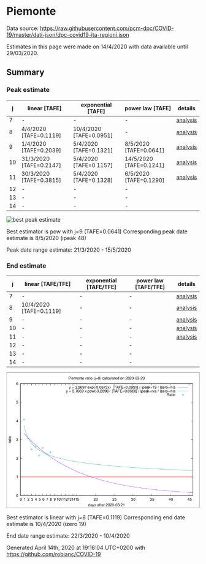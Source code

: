 # Piemonte


Data source: https://raw.githubusercontent.com/pcm-dpc/COVID-19/master/dati-json/dpc-covid19-ita-regioni.json

Estimates in this page were made on 14/4/2020 with data available until 29/03/2020.


## Summary 

### Peak estimate 
|j|linear [TAFE]|exponential [TAFE]|power law [TAFE]|details|
|---|----|-----------|---------|-------|
|7|-|-|-|[analysis](COVID-19_piemonte_j7_2020-03-29.md)|
|8|4/4/2020 [TAFE=0.1119]|10/4/2020 [TAFE=0.0951]|-|[analysis](COVID-19_piemonte_j8_2020-03-29.md)|
|9|1/4/2020 [TAFE=0.2039]|5/4/2020 [TAFE=0.1321]|8/5/2020 [TAFE=0.0641]|[analysis](COVID-19_piemonte_j9_2020-03-29.md)|
|10|31/3/2020 [TAFE=0.2147]|5/4/2020 [TAFE=0.1157]|14/5/2020 [TAFE=0.1241]|[analysis](COVID-19_piemonte_j10_2020-03-29.md)|
|11|30/3/2020 [TAFE=0.3815]|5/4/2020 [TAFE=0.1328]|6/5/2020 [TAFE=0.1290]|[analysis](COVID-19_piemonte_j11_2020-03-29.md)|
|12|-|-|-||
|13|-|-|-||
|14|-|-|-||

![best peak estimate](COVID-19_piemonte_j9_2020-03-29.png)

Best estimator is pow with j=9 (TAFE=0.0641)
Corresponding peak date estimate is 8/5/2020 (ipeak 48)


Peak date range estimate: 21/3/2020 - 15/5/2020

### End estimate 
|j|linear [TAFE/TFE]|exponential [TAFE/TFE]|power law [TAFE/TFE]|details|
|---|----|-----------|---------|-------|
|7|-|-|-|[analysis](COVID-19_piemonte_j7_2020-03-29.md)|
|8|10/4/2020 [TAFE=0.1119]|-|-|[analysis](COVID-19_piemonte_j8_2020-03-29.md)|
|9|-|-|-|[analysis](COVID-19_piemonte_j9_2020-03-29.md)|
|10|-|-|-|[analysis](COVID-19_piemonte_j10_2020-03-29.md)|
|11|-|-|-|[analysis](COVID-19_piemonte_j11_2020-03-29.md)|
|12|-|-|-||
|13|-|-|-||
|14|-|-|-||

![best zero estimate](COVID-19_piemonte_j8_2020-03-29.png)

Best estimator is linear with j=8 (TAFE=0.1119)
Corresponding end date estimate is 10/4/2020 (izero 19)


End date range estimate: 22/3/2020 - 10/4/2020

Generated April 14th, 2020 at 19:16:04 UTC+0200 with https://github.com/robianc/COVID-19

